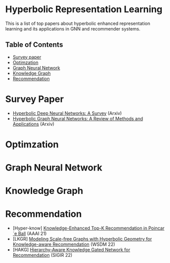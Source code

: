 # Hyperbolic Representation Learning 
This is a list of top papers about hyperbolic enhanced representation learning and its applications in GNN and recommender systems.

## Table of Contents

- [Survey paper](#Survey-Paper)
- [Optimzation](#Optimzation)
- [Graph Neural Network](#Graph-Neural-Network)
- [Knowledge Graph](#Knowledge-Graph)
- [Recommendation](#Recommendation)

# Survey Paper

* [Hyperbolic Deep Neural Networks: A Survey](https://arxiv.org/abs/2101.04562) (Arxiv)
* [Hyperbolic Graph Neural Networks: A Review of Methods and Applications](https://arxiv.org/abs/2202.13852) (Arxiv)

# Optimzation


# Graph Neural Network


# Knowledge Graph




# Recommendation
* [Hyper-know] [Knowledge-Enhanced Top-K Recommendation in Poincar´e Ball](https://arxiv.org/abs/2101.04852) (AAAI 21)
* [LKGR] [Modeling Scale-free Graphs with Hyperbolic Geometry for Knowledge-aware Recommendation](https://arxiv.org/abs/2108.06468) (WSDM 22)
* [HAKG] [Hierarchy-Aware Knowledge Gated Network for Recommendation](https://arxiv.org/abs/2204.04959) (SIGIR 22)

